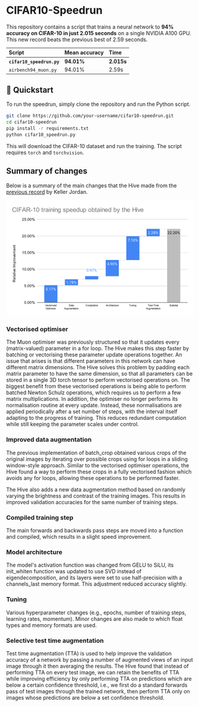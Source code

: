 # CIFAR10-Speedrun

This repository contains a script that trains a neural network to **94% accuracy on CIFAR-10 in just 2.015 seconds** on a single NVIDIA A100 GPU. This new record beats the previous best of 2.59 seconds.

| Script | Mean accuracy | Time |
| :--- | :--- | :--- |
| **`cifar10_speedrun.py`** | **94.01%** | **2.015s** |
| `airbench94_muon.py` | 94.01% | 2.59s |

## 🚀 Quickstart

To run the speedrun, simply clone the repository and run the Python script.

```bash
git clone https://github.com/your-username/cifar10-speedrun.git
cd cifar10-speedrun
pip install -r requirements.txt
python cifar10_speedrun.py
```

This will download the CIFAR-10 dataset and run the training. The script requires `torch` and `torchvision`.

## Summary of changes

Below is a summary of the main changes that the Hive made from the [previous record](https://github.com/KellerJordan/cifar10-airbench) by Keller Jordan.

![Summary of improvements to CIFAR-10 speedrunning found by the Hive](./img/improvements.svg)

### Vectorised optimiser
The Muon optimiser was previously structured so that it updates every (matrix-valued) parameter in a for loop. The Hive makes this step faster by batching or vectorising these parameter update operations together. An issue that arises is that different parameters in this network can have different matrix dimensions. The Hive solves this problem by padding each matrix parameter to have the same dimension, so that all parameters can be stored in a single 3D torch tensor to perform vectorised operations on. The biggest benefit from these vectorised operations is being able to perform batched Newton Schulz operations, which requires us to perform a few matrix multiplications.
In addition, the optimiser no longer performs its normalisation routine at every update. Instead, these normalisations are applied periodically after a set number of steps, with the interval itself adapting to the progress of training. This reduces redundant computation while still keeping the parameter scales under control.

### Improved data augmentation
The previous implementation of batch_crop obtained various crops of the original images by iterating over possible crops using for loops in a sliding window-style approach. Similar to the vectorised optimiser operations, the Hive found a way to perform these crops in a fully vectorised fashion which avoids any for loops, allowing these operations to be performed faster.

The Hive also adds a new data augmentation method based on randomly varying the brightness and contrast of the training images. This results in improved validation accuracies for the same number of training steps.

### Compiled training step
The main forwards and backwards pass steps are moved into a function and compiled, which results in a slight speed improvement.

### Model architecture
The model's activation function was changed from GELU to SiLU, its init_whiten function was updated to use SVD instead of eigendecomposition, and its layers were set to use half-precision with a channels_last memory format. This adjustment reduced accuracy slightly.

### Tuning
Various hyperparameter changes (e.g., epochs, number of training steps, learning rates, momentum). Minor changes are also made to which float types and memory formats are used.

### Selective test time augmentation
Test time augmentation (TTA) is used to help improve the validation accuracy of a network by passing a number of augmented views of an input image through it then averaging the results. The Hive found that instead of performing TTA on every test image, we can retain the benefits of TTA while improving efficiency by only performing TTA on predictions which are below a certain confidence threshold, i.e., we first do a standard forwards pass of test images through the trained network, then perform TTA only on images whose predictions are below a set confidence threshold.
